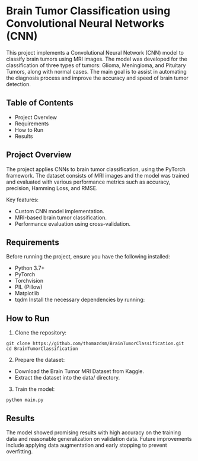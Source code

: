 # Brain Tumor Classification using Convolutional Neural Networks (CNN)
This project implements a Convolutional Neural Network (CNN) model to classify brain tumors using MRI images. The model was developed for the classification of three types of tumors: Glioma, Meningioma, and Pituitary Tumors, along with normal cases. The main goal is to assist in automating the diagnosis process and improve the accuracy and speed of brain tumor detection.

## Table of Contents
* Project Overview
* Requirements
* How to Run
* Results

## Project Overview
The project applies CNNs to brain tumor classification, using the PyTorch framework. The dataset consists of MRI images and the model was trained and evaluated with various performance metrics such as accuracy, precision, Hamming Loss, and RMSE.

Key features:
* Custom CNN model implementation.
* MRI-based brain tumor classification.
* Performance evaluation using cross-validation.

## Requirements
Before running the project, ensure you have the following installed:
* Python 3.7+
* PyTorch
* Torchvision
* PIL (Pillow)
* Matplotlib
* tqdm
Install the necessary dependencies by running:

## How to Run
1. Clone the repository:

```
git clone https://github.com/thomazdsm/BrainTumorClassification.git
cd BrainTumorClassification
```

2. Prepare the dataset:
* Download the Brain Tumor MRI Dataset from Kaggle.
* Extract the dataset into the data/ directory.

3. Train the model:

```
python main.py
```

## Results
The model showed promising results with high accuracy on the training data and reasonable generalization on validation data. Future improvements include applying data augmentation and early stopping to prevent overfitting.